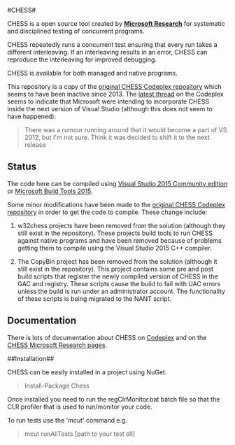 #CHESS#

CHESS is a open source tool created by **[Microsoft Research](http://research.microsoft.com/en-us/projects/chess/)** for systematic and disciplined testing of concurrent programs. 

CHESS repeatedly runs a concurrent test ensuring that every run takes a different interleaving. If an interleaving results in an error, CHESS can reproduce the interleaving for improved debugging. 

CHESS is available for both managed and native programs.

This repository is a copy of the [original CHESS Codeplex repository](https://chesstool.codeplex.com/) which seems to have been inactive since 2013. The [latest thread](https://chesstool.codeplex.com/discussions/450787) on the Codeplex seems to indicate that  Microsoft were intending to incorporate CHESS inside the next version of Visual Studio (although this does not seem to have happened):

> There was a rumour running around that it would become a part of VS 2012, but I'm not sure. Think it was decided to shift it to the next release 

## Status ##

The code here can be compiled using [Visual Studio 2015 Community edition](https://go.microsoft.com/fwlink/?LinkId=691978&clcid=0x409) or [Microsoft Build Tools 2015](https://www.microsoft.com/en-us/download/details.aspx?id=48159). 

Some minor modifications have been made to the [original CHESS Codeplex repository](https://chesstool.codeplex.com/) in order to get the code to compile. These change include:

1. w32chess projects have been removed from the solution (although they still exist in the repository). These projects build tools to run CHESS against native programs and have been removed because of problems getting them to compile using the Visual Studio 2015 C++ compiler.

2. The CopyBin project has been removed from the solution (although it still exist in the repository). This project contains some pre and post build scripts that register the newly compiled version of CHESS in the GAC and registry. These scripts cause the build to fail with UAC errors unless the build is run under an administrator account. The functionality of these scripts is being migrated to the NANT script.  


## Documentation ##

There is lots of documentation about CHESS on [Codeplex](https://chesstool.codeplex.com/documentation) and on the [CHESS Microsoft Research pages](http://research.microsoft.com/en-us/projects/chess/).

##Installation##

CHESS can be easily installed in a project using NuGet.

> Install-Package Chess

Once installed you need to run the regClrMonitor.bat batch file so that the CLR profiler that is used to run/monitor your code.

To run tests use the '*mcut*' command e.g.

> mcut runAllTests [path to your test dll]